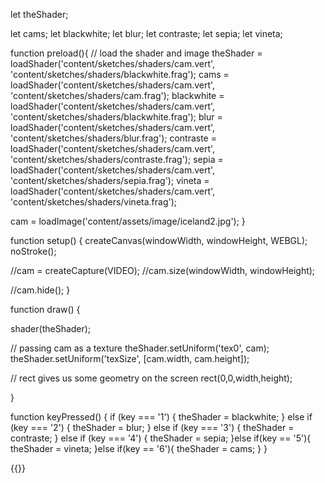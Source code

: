 

let theShader;

let cams;
let blackwhite;
let blur;
let contraste;
let sepia;
let vineta;


function preload(){
  // load the shader and image
  theShader = loadShader('content/sketches/shaders/cam.vert', 'content/sketches/shaders/blackwhite.frag');
  cams = loadShader('content/sketches/shaders/cam.vert', 'content/sketches/shaders/cam.frag');
  blackwhite = loadShader('content/sketches/shaders/cam.vert', 'content/sketches/shaders/blackwhite.frag');
  blur = loadShader('content/sketches/shaders/cam.vert', 'content/sketches/shaders/blur.frag');
  contraste = loadShader('content/sketches/shaders/cam.vert', 'content/sketches/shaders/contraste.frag');
  sepia = loadShader('content/sketches/shaders/cam.vert', 'content/sketches/shaders/sepia.frag');
  vineta = loadShader('content/sketches/shaders/cam.vert', 'content/sketches/shaders/vineta.frag');
  
  
  cam = loadImage('content/assets/image/iceland2.jpg');
}

function setup() {
  createCanvas(windowWidth, windowHeight, WEBGL);
  noStroke();
  
  //cam = createCapture(VIDEO);
  //cam.size(windowWidth, windowHeight);
  
  //cam.hide();
}

function draw() {
  
  shader(theShader);
  
  // passing cam as a texture
  theShader.setUniform('tex0', cam);
  theShader.setUniform('texSize', [cam.width, cam.height]);
  

  // rect gives us some geometry on the screen
  rect(0,0,width,height);
  
}


function keyPressed() {
  if (key === '1') {
    theShader = blackwhite;
  } else if (key === '2') {
    theShader = blur;
  } else if (key === '3') {
    theShader = contraste;
  } else if (key === '4') {
    theShader = sepia;
  }else if(key == '5'){
    theShader = vineta;
  }else if(key == '6'){
    theShader = cams;
  }
}

{{<p5-iframe ver="1.4.2" sketch="/showcase/sketches/coloring.js" width="500" height="480" marginHeight="0" marginWidth="0" frameBorder="0" scrolling="no">}}